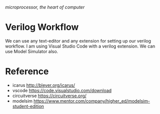  _microprocessor, the heart of computer_

# Verilog Workflow

We can use any text-editor and any extension for setting up our verilog workflow. I am using Visual Studio Code with a verilog extension. 
We can use Model Simulator also. 

# Reference

- icarus   http://bleyer.org/icarus/
- vscode   https://code.visualstudio.com/download
- circuitverse https://circuitverse.org/
- modelsim https://www.mentor.com/company/higher_ed/modelsim-student-edition


